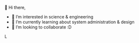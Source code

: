 👋 Hi there,

- 👀 I’m interested in science & engineering
- 🌱 I’m currently learning about system administration & design
- 💞️ I’m looking to collaborate :D 
        

L
